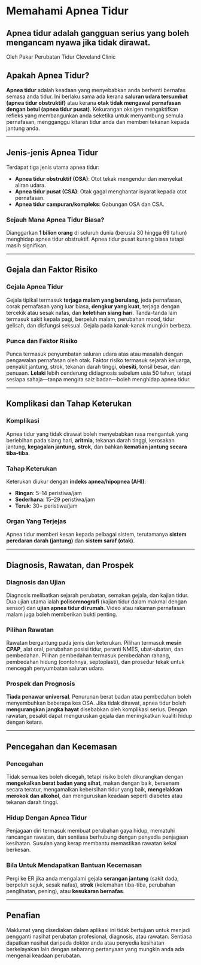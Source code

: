 # Memahami Apnea Tidur

## Apnea tidur adalah gangguan serius yang boleh mengancam nyawa jika tidak dirawat.

Oleh Pakar Perubatan Tidur Cleveland Clinic

## Apakah Apnea Tidur?

**Apnea tidur** adalah keadaan yang menyebabkan anda berhenti bernafas semasa anda tidur. Ini berlaku sama ada kerana **saluran udara tersumbat (apnea tidur obstruktif)** atau kerana **otak tidak mengawal pernafasan dengan betul (apnea tidur pusat)**. Kekurangan oksigen mengaktifkan refleks yang membangunkan anda seketika untuk menyambung semula pernafasan, mengganggu kitaran tidur anda dan memberi tekanan kepada jantung anda.

---

## Jenis-jenis Apnea Tidur

Terdapat tiga jenis utama apnea tidur:

- **Apnea tidur obstruktif (OSA)**: Otot tekak mengendur dan menyekat aliran udara.
- **Apnea tidur pusat (CSA)**: Otak gagal menghantar isyarat kepada otot pernafasan.
- **Apnea tidur campuran/kompleks**: Gabungan OSA dan CSA.

### Sejauh Mana Apnea Tidur Biasa?

Dianggarkan **1 bilion orang** di seluruh dunia (berusia 30 hingga 69 tahun) menghidap apnea tidur obstruktif. Apnea tidur pusat kurang biasa tetapi masih signifikan.

---

## Gejala dan Faktor Risiko

### Gejala Apnea Tidur

Gejala tipikal termasuk **terjaga malam yang berulang**, jeda pernafasan, corak pernafasan yang luar biasa, **dengkur yang kuat**, terjaga dengan tercekik atau sesak nafas, dan **keletihan siang hari**. Tanda-tanda lain termasuk sakit kepala pagi, berpeluh malam, perubahan mood, tidur gelisah, dan disfungsi seksual. Gejala pada kanak-kanak mungkin berbeza.

### Punca dan Faktor Risiko

Punca termasuk penyumbatan saluran udara atas atau masalah dengan pengawalan pernafasan oleh otak. Faktor risiko termasuk sejarah keluarga, penyakit jantung, strok, tekanan darah tinggi, **obesiti**, tonsil besar, dan penuaan. **Lelaki** lebih cenderung didiagnosis sebelum usia 50 tahun, tetapi sesiapa sahaja—tanpa mengira saiz badan—boleh menghidap apnea tidur.

---

## Komplikasi dan Tahap Keterukan

### Komplikasi

Apnea tidur yang tidak dirawat boleh menyebabkan rasa mengantuk yang berlebihan pada siang hari, **aritmia**, tekanan darah tinggi, kerosakan jantung, **kegagalan jantung**, **strok**, dan bahkan **kematian jantung secara tiba-tiba**.

### Tahap Keterukan

Keterukan diukur dengan **indeks apnea/hipopnea (AHI)**:

- **Ringan**: 5–14 peristiwa/jam
- **Sederhana**: 15–29 peristiwa/jam
- **Teruk**: 30+ peristiwa/jam

### Organ Yang Terjejas

Apnea tidur memberi kesan kepada pelbagai sistem, terutamanya **sistem peredaran darah (jantung)** dan **sistem saraf (otak)**.

---

## Diagnosis, Rawatan, dan Prospek

### Diagnosis dan Ujian

Diagnosis melibatkan sejarah perubatan, semakan gejala, dan kajian tidur. Dua ujian utama ialah **polisomnografi** (kajian tidur dalam makmal dengan sensor) dan **ujian apnea tidur di rumah**. Video atau rakaman pernafasan malam juga boleh memberikan bukti penting.

### Pilihan Rawatan

Rawatan bergantung pada jenis dan keterukan. Pilihan termasuk **mesin CPAP**, alat oral, perubahan posisi tidur, peranti NMES, ubat-ubatan, dan pembedahan. Pilihan pembedahan termasuk pembedahan rahang, pembedahan hidung (contohnya, septoplasti), dan prosedur tekak untuk mencegah penyumbatan saluran udara.

### Prospek dan Prognosis

**Tiada penawar universal**. Penurunan berat badan atau pembedahan boleh menyembuhkan beberapa kes OSA. Jika tidak dirawat, apnea tidur boleh **mengurangkan jangka hayat** disebabkan oleh komplikasi serius. Dengan rawatan, pesakit dapat menguruskan gejala dan meningkatkan kualiti hidup dengan ketara.

---

## Pencegahan dan Kecemasan

### Pencegahan

Tidak semua kes boleh dicegah, tetapi risiko boleh dikurangkan dengan **mengekalkan berat badan yang sihat**, makan dengan baik, bersenam secara teratur, mengamalkan kebersihan tidur yang baik, **mengelakkan merokok dan alkohol**, dan menguruskan keadaan seperti diabetes atau tekanan darah tinggi.

### Hidup Dengan Apnea Tidur

Penjagaan diri termasuk membuat perubahan gaya hidup, mematuhi rancangan rawatan, dan sentiasa berhubung dengan penyedia penjagaan kesihatan. Susulan yang kerap membantu memastikan rawatan kekal berkesan.

### Bila Untuk Mendapatkan Bantuan Kecemasan

Pergi ke ER jika anda mengalami gejala **serangan jantung** (sakit dada, berpeluh sejuk, sesak nafas), **strok** (kelemahan tiba-tiba, perubahan penglihatan, pening), atau **kesukaran bernafas**.

---

## Penafian

Maklumat yang disediakan dalam aplikasi ini tidak bertujuan untuk menjadi pengganti nasihat perubatan profesional, diagnosis, atau rawatan. Sentiasa dapatkan nasihat daripada doktor anda atau penyedia kesihatan berkelayakan lain dengan sebarang pertanyaan yang mungkin anda ada mengenai keadaan perubatan.
